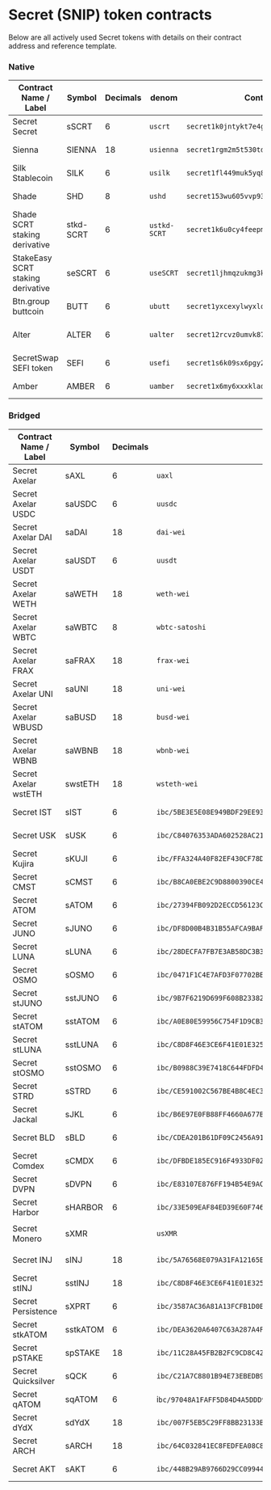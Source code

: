 # Secret (SNIP) token contracts

Below are all actively used Secret tokens with details on their contract address and reference template.

### Native

| Contract Name / Label             | Symbol    | Decimals | denom        | Contract Address                                | SNIP version |
| --------------------------------- | --------- | -------- | ------------ | ----------------------------------------------- | ------------ |
| Secret Secret                     | sSCRT     | 6        | `uscrt`      | `secret1k0jntykt7e4g3y88ltc60czgjuqdy4c9e8fzek` | SNIP-20      |
| Sienna                            | SIENNA    | 18       | `usienna`    | `secret1rgm2m5t530tdzyd99775n6vzumxa5luxcllml4` | SNIP-20      |
| Silk Stablecoin                   | SILK      | 6        | `usilk`      | `secret1fl449muk5yq8dlad7a22nje4p5d2pnsgymhjfd` | SNIP-25      |
| Shade                             | SHD       | 8        | `ushd`       | `secret153wu605vvp934xhd4k9dtd640zsep5jkesstdm` | SNIP-25      |
| Shade SCRT staking derivative     | stkd-SCRT | 6        | `ustkd-SCRT` | `secret1k6u0cy4feepm6pehnz804zmwakuwdapm69tuc4` | SNIP-24      |
| StakeEasy SCRT staking derivative | seSCRT    | 6        | `useSCRT`    | `secret1ljhmqzukmg3ke54lpj3wadd2fczjlasr0cfjwd` | SNIP-20      |
| Btn.group buttcoin                | BUTT      | 6        | `ubutt`      | `secret1yxcexylwyxlq58umhgsjgstgcg2a0ytfy4d9lt` | SNIP-20      |
| Alter                             | ALTER     | 6        | `ualter`     | `secret12rcvz0umvk875kd6a803txhtlu7y0pnd73kcej` | < SNIP-24    |
| SecretSwap SEFI token             | SEFI      | 6        | `usefi`      | `secret1s6k09sx6pgy2z5rxfu73z3yvypfmxm7aaqvau5` | SNIP-20      |
| Amber                             | AMBER     | 6        | `uamber`     | `secret1x6my6xxxkladvsupcka7k092m50rdw8pk8dpq9` | SNIP-24      |

### Bridged

| Contract Name / Label | Symbol   | Decimals    | denom                                                                  | Contract Address                                | SNIP version |
| --------------------- | -------- | ----------- | ---------------------------------------------------------------------- | ----------------------------------------------- | ------------ |
| Secret Axelar         | sAXL     | 6           | `uaxl`                                                                 | `secret1vcau4rkn7mvfwl8hf0dqa9p0jr59983e3qqe3z` | SNIP-25      |
| Secret Axelar USDC    | saUSDC   | 6           | `uusdc`                                                                | `secret1vkq022x4q8t8kx9de3r84u669l65xnwf2lg3e6` | SNIP-25      |
| Secret Axelar DAI     | saDAI    | 18          | `dai-wei`                                                              | `secret1c2prkwd8e6ratk42l4vrnwz34knfju6hmp7mg7` | SNIP-25      |
| Secret Axelar USDT    | saUSDT   | 6           | `uusdt`                                                                | `secret1wk5j2cntwg2fgklf0uta3tlkvt87alfj7kepuw` | SNIP-25      |
| Secret Axelar WETH    | saWETH   | 18          | `weth-wei`                                                             | `secret139qfh3nmuzfgwsx2npnmnjl4hrvj3xq5rmq8a0` | SNIP-25      |
| Secret Axelar WBTC    | saWBTC   | 8           | `wbtc-satoshi`                                                         | `secret1guyayjwg5f84daaxl7w84skd8naxvq8vz9upqx` | SNIP-25      |
| Secret Axelar FRAX    | saFRAX   | 18          | `frax-wei`                                                             | `secret16e230j6qm5u5q30pcc6qv726ae30ak6lzq0zvf` | SNIP-25      |
| Secret Axelar UNI     | saUNI    | 18          | `uni-wei`                                                              | `secret1egqlkasa6xe6efmfp9562sfj07lq44z7jngu5k` | SNIP-25      |
| Secret Axelar WBUSD   | saBUSD   | 18          | `busd-wei`                                                             | `secret1t642ayn9rhl5q9vuh4n2jkx0gpa9r6c3sl96te` | SNIP-25      |
| Secret Axelar WBNB    | saWBNB   | 18          | `wbnb-wei`                                                             | `secret19xsac2kstky8nhgvvz257uszt44g0cu6ycd5e4` | SNIP-25      |
| Secret Axelar wstETH  | swstETH  | 18          | `wsteth-wei`                                                           | `secret148jzxkagwe0xulf8jt3sw4nuh2shdh788z3gyd` | SNIP-25      |
| Secret IST            | sIST     | 6           | `ibc/5BE3E5E08E949BDF29EE93E81BF2CBD66347C86CE3D5D99A6E6FB487E62D8414` | `secret1xmqsk8tnge0atzy4e079h0l2wrgz6splcq0a24` | SNIP-25      |
| Secret USK            | sUSK     | 6           | `ibc/C84076353ADA602528AC211EE626AE95FC4E091A0033B93CA5E1F6BE17070BBE` | `secret1cj2fvj4ap79fl9euz8kqn0k5xlvck0pw9z9xhr` | SNIP-25      |
| Secret Kujira         | sKUJI    | 6           | `ibc/FFA324A40F82EF430CF78D498CE04FF634D2091FCDC04EFEC8841B86011F307A` | `secret13hvh0rn0rcf5zr486yxlrucvwpzwqu2dsz6zu8` | SNIP-25      |
| Secret CMST           | sCMST    | 6           | `ibc/B8CA0EBE2C9D8800390CE4256DF6C194CF6740CB0AEE140EEE60C1CE288CDB86` | `secret14l7s0evqw7grxjlesn8yyuk5lexuvkwgpfdxr5` | SNIP-25      |
| Secret ATOM           | sATOM    | 6           | `ibc/27394FB092D2ECCD56123C74F36E4C1F926001CEADA9CA97EA622B25F41E5EB2` | `secret19e75l25r6sa6nhdf4lggjmgpw0vmpfvsw5cnpe` | SNIP-25      |
| Secret JUNO           | sJUNO    | 6           | `ibc/DF8D00B4B31B55AFCA9BAF192BC36C67AA06D9987DCB96490661BCAB63C27006` | `secret1z6e4skg5g9w65u5sqznrmagu05xq8u6zjcdg4a` | SNIP-25      |
| Secret LUNA           | sLUNA    | 6           | `ibc/28DECFA7FB7E3AB58DC3B3AEA9B11C6C6B6E46356DCC26505205DAD3379984F5` | `secret149e7c5j7w24pljg6em6zj2p557fuyhg8cnk7z8` | SNIP-25      |
| Secret OSMO           | sOSMO    | 6           | `ibc/0471F1C4E7AFD3F07702BEF6DC365268D64570F7C1FDC98EA6098DD6DE59817B` | `secret150jec8mc2hzyyqak4umv6cfevelr0x9p0mjxgg` | SNIP-25      |
| Secret stJUNO         | sstJUNO  | 6           | `ibc/9B7F6219D699F608B23382F341E29303D66D5CA81F91D6D0B957119F97569F0F` | `secret1097nagcaavlkchl87xkqptww2qkwuvhdnsqs2v` | SNIP-25      |
| Secret stATOM         | sstATOM  | 6           | `ibc/A0E80E59956C754F1D9CB37234D13E0CF2949E7254896359F284512FA8428E18` | `secret155w9uxruypsltvqfygh5urghd5v0zc6f9g69sq` | SNIP-25      |
| Secret stLUNA         | sstLUNA  | 6           | `ibc/C8D8F46E3CE6F41E01E32542215597CF4B32709C8A310F728653CB91FDB8A904` | `secret1rkgvpck36v2splc203sswdr0fxhyjcng7099a9` | SNIP-25      |
| Secret stOSMO         | sstOSMO  | 6           | `ibc/B0988C39E7418C644FDFD41682A59D22DCAD1BCC7A6429B2EAAA195FB726A2D7` | `secret1jrp6z8v679yaq65rndsr970mhaxzgfkymvc58g` | SNIP-25      |
| Secret STRD           | sSTRD    | 6           | `ibc/CE591002C567BE4B8C4EC3F3F3D18AF7A1CA9FADBF5876C8413F8B2BD83CE8FF` | `secret1rfhgs3ryqt7makakr2qw9zsqq4h5wdqawfa2aa` | SNIP-25      |
| Secret Jackal         | sJKL     | 6           | `ibc/B6E97E0FB88FF4660A677B27CE0CD03E5F74E0DE1B9D2B65F107249A3CE5C8FB` | `secret1sgaz455pmtgld6dequqayrdseq8vy2fc48n8y3` | SNIP-25      |
| Secret BLD            | sBLD     | 6           | `ibc/CDEA201B61DF09C2456A91A60A87856796E6B40FAF41FC64E3482D4EF07DE26C` | `secret1uxvpq889uxjcpj656yjjexsqa3zqm6ntkyjsjq` | SNIP-25      |
| Secret Comdex         | sCMDX    | 6           | `ibc/DFBDE185EC916F4933DF02D3A282FA801BC9EE77FE0B768FB517407730105491` | `secret1mndng80tqppllk0qclgcnvccf9urak08e9w2fl` | SNIP-25      |
| Secret DVPN           | sDVPN    | 6           | `ibc/E83107E876FF194B54E9AC3099E49DBB7728156F250ABD3E997D2B7E89E0810B` | `secret15qtw24mpmwkjessr46dnqruq4s4tstzf74jtkf` | SNIP-25      |
| Secret Harbor         | sHARBOR  | 6           | `ibc/33E509EAF84ED39E60F746CCAF89130B386A11FDD3B76A77377FB3946BC9D829` | `secret1nw83wzlceflrecd03ydjru3tcr2y345x7aetjp` | SNIP-25      |
| Secret Monero         | sXMR     | <p><br></p> | `usXMR`                                                                | `secret19ungtd2c7srftqdwgq0dspwvrw63dhu79qxv88` | SNIP-20      |
| Secret INJ            | sINJ     | 18          | `ibc/5A76568E079A31FA12165E4559BA9F1E9D4C97F9C2060B538C84DCD503815E30` | `secret14706vxakdzkz9a36872cs62vpl5qd84kpwvpew` | SNIP-25      |
| Secret stINJ          | sstINJ   | 18          | `ibc/C8D8F46E3CE6F41E01E32542215597CF4B32709C8A310F728653CB91FDB8A904` | `secret1eurddal3m0tphtapad9awgzcuxwz8ptrdx7h4n` | SNIP-25      |
| Secret Persistence    | sXPRT    | 6           | `ibc/3587AC36A81A13FCFB1D0EC03CEB98AEAAAB1F5275B68C7DC2B40BA6279AA696` | `secret1gnrrqjj5e2pwn4g262xjyypptu0ge3z3tps3nn` | SNIP-25      |
| Secret stkATOM        | sstkATOM | 6           | `ibc/DEA3620A6407C63A287A4FE1683D07627F27AF7A83E077B1E51EDFF8833980FE` | `secret16vjfe24un4z7d3sp9vd0cmmfmz397nh2njpw3e` | SNIP-25      |
| Secret pSTAKE         | spSTAKE  | 18          | `ibc/11C28A45FB2B2FC9CD8C42F30FA3984076211E16A48B17C8B43BB3806E54947D` | `secret1umeg3u5y949vz6jkgq0n4rhefsr84ws3duxmnz` | SNIP-25      |
| Secret Quicksilver    | sQCK     | 6           | `ibc/C21A7C8801B94E73EBEDB9B0870D492190D7A01F63C8855962AAFDE2F026D8F6` | `secret17d8c96kezszpda3r2c5dtkzlkfxw6mtu7q98ka` | SNIP-25      |
| Secret qATOM          | sqATOM   | 6           | i`bc/97048A1FAFF5D84D4A5DDD9976AD332A3CAD99C81BC5C0C2B82A50E4C2131FB2` | `secret120cyurq25uvhkc7qjx7t28deuqslprxkc4rrzc` | SNIP-25      |
| Secret dYdX           | sdYdX    | 18          | `ibc/007F5EB5C29FF8BB23133B099B4A3D68326BD02B05E20590287746FAFF29E3CD` | `secret13lndcagy53wfzh69rtv0dex3a7cks0dv5emwke` | SNIP-24      |
| Secret ARCH           | sARCH    | 18          | `ibc/64C032841EC8FEDFEA08C89B1AE8CEB5D616533C7CFC02158B83F221D8AE5618` | `secret188z7hncvphw4us4h6uy6vlq4qf20jd2vm2vu8c` | SNIP-25      |
| Secret AKT            | sAKT     | 6           | `ibc/448B29AB9766D29CC09944EDF6A08573B45A37C55746A45FA3CF53F1B58DF98D` | `secret168j5f78magfce5r2j4etaytyuy7ftjkh4cndqw` | SNIP-20      |

